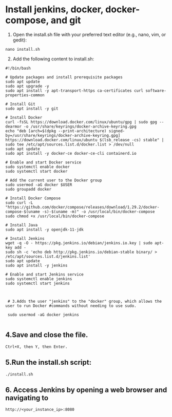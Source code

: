 # Install jenkins, docker, docker-compose, and git 

1. Open the install.sh file with your preferred text editor (e.g., nano, vim, or gedit):

```
nano install.sh

```

2. Add the following content to install.sh:

```
#!/bin/bash

# Update packages and install prerequisite packages
sudo apt update
sudo apt upgrade -y
sudo apt install -y apt-transport-https ca-certificates curl software-properties-common

# Install Git
sudo apt install -y git

# Install Docker
curl -fsSL https://download.docker.com/linux/ubuntu/gpg | sudo gpg --dearmor -o /usr/share/keyrings/docker-archive-keyring.gpg
echo "deb [arch=$(dpkg --print-architecture) signed-by=/usr/share/keyrings/docker-archive-keyring.gpg] https://download.docker.com/linux/ubuntu $(lsb_release -cs) stable" | sudo tee /etc/apt/sources.list.d/docker.list > /dev/null
sudo apt update
sudo apt install -y docker-ce docker-ce-cli containerd.io

# Enable and start Docker service
sudo systemctl enable docker
sudo systemctl start docker

# Add the current user to the Docker group
sudo usermod -aG docker $USER
sudo groupadd docker

# Install Docker Compose
sudo curl -L "https://github.com/docker/compose/releases/download/1.29.2/docker-compose-$(uname -s)-$(uname -m)" -o /usr/local/bin/docker-compose
sudo chmod +x /usr/local/bin/docker-compose

# Install Java
sudo apt install -y openjdk-11-jdk

# Install Jenkins
wget -q -O - https://pkg.jenkins.io/debian/jenkins.io.key | sudo apt-key add -
sudo sh -c 'echo deb http://pkg.jenkins.io/debian-stable binary/ > /etc/apt/sources.list.d/jenkins.list'
sudo apt update
sudo apt install -y jenkins

# Enable and start Jenkins service
sudo systemctl enable jenkins
sudo systemctl start jenkins

 
 
 # 3.Adds the user "jenkins" to the "docker" group, which allows the user to run Docker #commands without needing to use sudo.
 
 sudo usermod -aG docker jenkins


```

## 4.Save and close the file.

```
Ctrl+X, then Y, then Enter.
```


## 5.Run the install.sh script:

```
./install.sh

```

## 6. Access Jenkins by opening a web browser and navigating to

```
http://<your_instance_ip>:8080
```